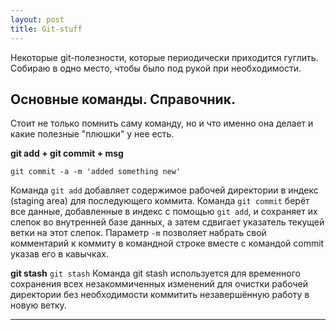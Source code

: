 ```yaml
---
layout: post
title: Git-stuff
---
```

  Некоторые git-полезности, которые периодически приходится гуглить. 
  Собираю в одно место, чтобы было под рукой при необходимости.

  <h2 class="post__small-heading"> Основные команды. Справочник. </h2>
  
  Стоит не только помнить саму команду, но и что именно она делает и какие полезные "плюшки" у нее есть.
  
  **git add + git commit + msg**
  ```
  git commit -a -m 'added something new'
  ```
  Команда `git add` добавляет содержимое рабочей директории в
  индекс (staging area) для последующего коммита.
  Команда `git commit` берёт все данные, добавленные в индекс с
  помощью `git add`, и сохраняет их слепок во внутренней базе данных,
  а затем сдвигает указатель текущей ветки на этот слепок. 
  Параметр `-m` позволяет набрать свой комментарий к коммиту в командной строке вместе 
  с командой commit указав его в кавычках.
  
  **git stash**
    ```
    git stash
    ```
  Команда git stash используется для временного сохранения всех
  незакоммиченных изменений для очистки рабочей директории без
  необходимости коммитить незавершённую работу в новую ветку.
  
---
  
  <!--1. Читаем отличную [статью на Frontender.info](http://frontender.info/using-svg/http://frontender.info/using-svg/) и при желании изучаем все материалы по приведенным в статье дополнительным ссылкам-->
  <!--2. После прочтения стоит пройти небольшой практический курс от HTML Academy [«Знакомство с SVG»](https://htmlacademy.ru/courses/130) и попрактиковать создание простых фигур  -->

<!------->
  <!---->
  <!--<h2 class="post__small-heading"> Шаг 2 – Исследование способов анимации </h2>-->
  <!---->
  <!--Следующим этапом стал поиск возможностей для анимирования векторной графики и первое, на что вы наткнетесь при аналогичном желании - море туториалов с использованием [SMIL](https://ru.wikipedia.org/wiki/SMIL). То, что нужно сделать, увидев это слово в любой открытом вами материале – сразу же его закрыть. -->
  <!--Ибо запустив в браузере заботливо написанный по такому туториалу код, вы увидите в консоли вот такое сообщение: _SVG's SMIL animations (`<animate>`, `<set>`, etc.) are deprecated and will be removed. Please use CSS animations or Web animations instead_, что абсолютно нам не подходит, -->
  <!--да и плюс [нулевая поддержка](http://caniuse.com/#feat=svg-smil) от IE должна окончательно остановить вас.-->
  <!---->
  <!--Двигаясь дальше в изучении вопроса анимаций svg, мы поймем, что имеем в распоряжении как немалое количество js-библиотек для решения подобных задач:-->
  <!---->
  <!--1. [Svg.js](http://svgjs.com/)-->
  <!--2. [Vivus](https://maxwellito.github.io/vivus/https://maxwellito.github.io/vivus/)-->
  <!--3. [GSAP](http://greensock.com/gsap)-->
  <!--4. [Snap.svg](http://snapsvg.io/)-->
  <!---->
  <!--Для решения своей задачи я остановила выбор на последней, ибо в наличии нашлось немало туториалов, кодпенов и примеров, что значительно упрощало старт.-->
   <!---->
<!------->

  <!--<h2 class="post__small-heading"> Шаг 3 – Результаты </h2>-->
  <!---->
  <!--В процессе изучения выбранной мной библиотеки, я реализовала несколько примеров анимации, которые можно посмотреть на CodePen по ссылкам ниже:-->
   <!---->
  <!--* Анимация текстовой svg-маски-->
  <!---->
  <!--<p data-height="265" data-theme-id="light" data-slug-hash="EyaKVE" data-default-tab="result" data-user="EkaterinaSava" data-embed-version="2" class="codepen">See the Pen <a href="https://codepen.io/EkaterinaSava/pen/EyaKVE/">Svg Animated Text Mask</a> by Ekaterina Sava (<a href="http://codepen.io/EkaterinaSava">@EkaterinaSava</a>) on <a href="http://codepen.io">CodePen</a>.</p>-->
  <!--<script async src="//assets.codepen.io/assets/embed/ei.js"></script>-->
  <!---->
  <!--* Анимация иконки по клику-->
  <!---->
  <!--<p data-height="265" data-theme-id="light" data-slug-hash="gMpgNG" data-default-tab="result" data-user="EkaterinaSava" data-embed-version="2" class="codepen">See the Pen <a href="http://codepen.io/EkaterinaSava/pen/gMpgNG/">Animate svg icon on click</a> by Ekaterina Sava (<a href="http://codepen.io/EkaterinaSava">@EkaterinaSava</a>) on <a href="http://codepen.io">CodePen</a>.</p>-->
  <!--<script async src="//assets.codepen.io/assets/embed/ei.js"></script>-->

<!-----  -->
  <!---->
  <!--Кроме того, в процессе я попробовала еще некоторые варианты __без использования скриптов__:-->
  <!---->
  <!--* Анимация внутри текстовой маски через изменение stroke-width-->
  <!---->
  <!--<p data-height="265" data-theme-id="light" data-slug-hash="ZOYPxw" data-default-tab="result" data-user="EkaterinaSava" data-embed-version="2" class="codepen">See the Pen <a href="https://codepen.io/EkaterinaSava/pen/ZOYPxw/">Text with animated pattern</a> by Ekaterina Sava (<a href="http://codepen.io/EkaterinaSava">@EkaterinaSava</a>) on <a href="http://codepen.io">CodePen</a>.</p>-->
  <!---->
<!------->

   <!--<h2 class="post__small-heading"> Почитать дополнительно </h2>-->

   <!--* [CSS и SVG маски](http://css.yoksel.ru/css-and-svg-masks/)-->

<!-------> 